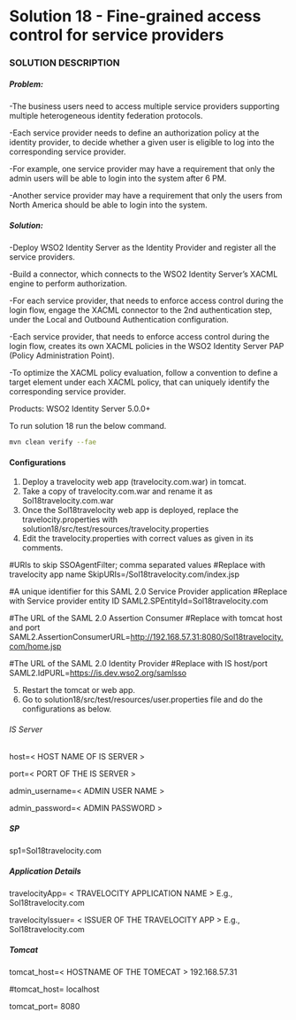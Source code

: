 # Solution 18 - Fine-grained access control for service providers

### SOLUTION DESCRIPTION

##### Problem:

-The business users need to access multiple service providers supporting multiple heterogeneous identity federation protocols.

-Each service provider needs to define an authorization policy at the identity provider, to decide whether a given user is eligible to log into the corresponding service provider.

-For example, one service provider may have a requirement that only the admin users will be able to login into the system after 6 PM.

-Another service provider may have a requirement that only the users from North America should be able to login into the system.

##### Solution:

-Deploy WSO2 Identity Server as the Identity Provider and register all the service providers.

-Build a connector, which connects to the WSO2 Identity Server’s XACML engine to perform authorization.

-For each service provider, that needs to enforce access control during the login flow, engage the XACML connector to the 2nd authentication step, under the Local and Outbound Authentication configuration.

-Each service provider, that needs to enforce access control during the login flow, creates its own XACML policies in the WSO2 Identity Server PAP (Policy Administration Point).

-To optimize the XACML policy evaluation, follow a convention to define a target element under each XACML policy, that can uniquely identify the corresponding service provider.

Products: WSO2 Identity Server 5.0.0+

To run solution 18 run the below command.

```bash
mvn clean verify --fae
```

#### Configurations
1. Deploy a travelocity web app (travelocity.com.war) in tomcat.
2. Take a copy of travelocity.com.war and rename it as Sol18travelocity.com.war
3. Once the Sol18travelocity web app is deployed, replace the travelocity.properties with solution18/src/test/resources/travelocity.properties
4. Edit the travelocity.properties with correct values as given in its comments.

#URIs to skip SSOAgentFilter; comma separated values
#Replace with travelocity app name
SkipURIs=/Sol18travelocity.com/index.jsp


#A unique identifier for this SAML 2.0 Service Provider application
#Replace with Service provider entity ID
SAML2.SPEntityId=Sol18travelocity.com

#The URL of the SAML 2.0 Assertion Consumer
#Replace with tomcat host and port
SAML2.AssertionConsumerURL=http://192.168.57.31:8080/Sol18travelocity.com/home.jsp

#The URL of the SAML 2.0 Identity Provider
#Replace with IS host/port
SAML2.IdPURL=https://is.dev.wso2.org/samlsso

5. Restart the tomcat or web app.
6. Go to solution18/src/test/resources/user.properties file and do the configurations as below.

###### IS Server
host=< HOST NAME OF IS SERVER >

port=< PORT OF THE IS SERVER >

admin_username=< ADMIN USER NAME >

admin_password=< ADMIN PASSWORD >

##### SP
sp1=Sol18travelocity.com

##### Application Details

travelocityApp= < TRAVELOCITY APPLICATION NAME > E.g., Sol18travelocity.com

travelocityIssuer= < ISSUER OF THE TRAVELOCITY APP > E.g., Sol18travelocity.com

##### Tomcat
tomcat_host=< HOSTNAME OF THE TOMECAT >  192.168.57.31

#tomcat_host=<HOSTNAME OF THE TOMCAT >  localhost

tomcat_port= <PORT OF THE TOMCAT> 8080


